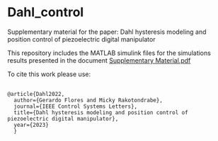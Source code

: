 # Dahl_control
Supplementary material for the paper: Dahl hysteresis modeling and position control of piezoelectric digital manipulator

This repository includes the MATLAB simulink files for the simulations results presented in the document
<a href="https://github.com/gfloresc/Dahl_control/blob/e35a00be50ee916e0c584734fe9660a2a9e42d6b/Supplementary%20material%20of%20Dahl%20hysteresis%20modeling%20and%20position%20control%20of%20piezoelectric%20digital%20manipulator.pdf">Supplementary Material.pdf</a>

To cite this work please use:

<pre>
  <code>
@article{Dahl2022,
  author={Gerardo Flores and Micky Rakotondrabe},
  journal={IEEE Control Systems Letters},
  title={Dahl hysteresis modeling and position control of piezoelectric digital manipulator}, 
  year={2023}
  }
  </code>
</pre>
